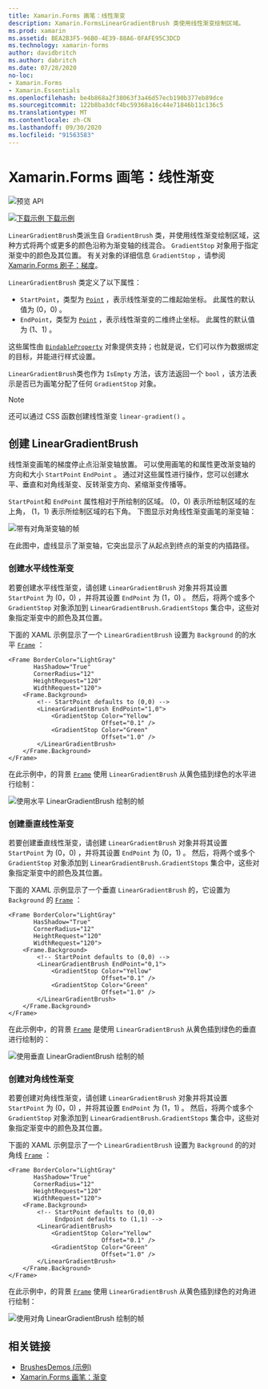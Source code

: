 ```yaml
---
title: Xamarin.Forms 画笔：线性渐变
description: Xamarin.FormsLinearGradientBrush 类使用线性渐变绘制区域。
ms.prod: xamarin
ms.assetid: BEA2B3F5-96B0-4E39-88A6-0FAFE95C3DCD
ms.technology: xamarin-forms
author: davidbritch
ms.author: dabritch
ms.date: 07/28/2020
no-loc:
- Xamarin.Forms
- Xamarin.Essentials
ms.openlocfilehash: be4b868a2f38063f3a46d57ecb190b377eb89dce
ms.sourcegitcommit: 122b8ba3dcf4bc59368a16c44e71846b11c136c5
ms.translationtype: MT
ms.contentlocale: zh-CN
ms.lasthandoff: 09/30/2020
ms.locfileid: "91563583"
---
```

# <a name="no-locxamarinforms-brushes-linear-gradients"></a>Xamarin.Forms 画笔：线性渐变

![预览 API](~/media/shared/preview.png "此 API 当前为预发布版本")

[![下载示例](~/media/shared/download.png) 下载示例](https://docs.microsoft.com/samples/xamarin/xamarin-forms-samples/userinterface-brushdemos/)

`LinearGradientBrush`类派生自 `GradientBrush` 类，并使用线性渐变绘制区域，这种方式将两个或更多的颜色沿称为渐变轴的线混合。 `GradientStop` 对象用于指定渐变中的颜色及其位置。 有关对象的详细信息 `GradientStop` ，请参阅[ Xamarin.Forms 刷子：梯度](gradient.md)。

`LinearGradientBrush` 类定义了以下属性：

- `StartPoint`，类型为 [`Point`](xref:Xamarin.Forms.Point) ，表示线性渐变的二维起始坐标。 此属性的默认值为 (0，0) 。
- `EndPoint`，类型为 [`Point`](xref:Xamarin.Forms.Point) ，表示线性渐变的二维终止坐标。 此属性的默认值为 (1、1) 。

这些属性由 [`BindableProperty`](xref:Xamarin.Forms.BindableProperty) 对象提供支持；也就是说，它们可以作为数据绑定的目标，并能进行样式设置。

`LinearGradientBrush`类也作为 `IsEmpty` 方法，该方法返回一个 `bool` ，该方法表示是否已为画笔分配了任何 `GradientStop` 对象。

> [!NOTE]
> 还可以通过 CSS 函数创建线性渐变 `linear-gradient()` 。

## <a name="create-a-lineargradientbrush"></a>创建 LinearGradientBrush

线性渐变画笔的梯度停止点沿渐变轴放置。 可以使用画笔的和属性更改渐变轴的方向和大小 `StartPoint` `EndPoint` 。 通过对这些属性进行操作，您可以创建水平、垂直和对角线渐变、反转渐变方向、紧缩渐变传播等。

`StartPoint`和 `EndPoint` 属性相对于所绘制的区域。  (0，0) 表示所绘制区域的左上角， (1，1) 表示所绘制区域的右下角。 下图显示对角线性渐变画笔的渐变轴：

![带有对角渐变轴的帧](lineargradient-images/gradient-axis.png)

在此图中，虚线显示了渐变轴，它突出显示了从起点到终点的渐变的内插路径。

### <a name="create-a-horizontal-linear-gradient"></a>创建水平线性渐变

若要创建水平线性渐变，请创建 `LinearGradientBrush` 对象并将其设置 `StartPoint` 为 (0，0) ，并将其设置 `EndPoint` 为 (1，0) 。 然后，将两个或多个 `GradientStop` 对象添加到 `LinearGradientBrush.GradientStops` 集合中，这些对象指定渐变中的颜色及其位置。

下面的 XAML 示例显示了一个 `LinearGradientBrush` 设置为 `Background` 的的水平 [`Frame`](xref:Xamarin.Forms.Frame) ：

```xaml
<Frame BorderColor="LightGray"
       HasShadow="True"
       CornerRadius="12"
       HeightRequest="120"
       WidthRequest="120">
    <Frame.Background>
        <!-- StartPoint defaults to (0,0) -->
        <LinearGradientBrush EndPoint="1,0">
            <GradientStop Color="Yellow"
                          Offset="0.1" />
            <GradientStop Color="Green"
                          Offset="1.0" />
        </LinearGradientBrush>
    </Frame.Background>
</Frame>  
```

在此示例中，的背景 [`Frame`](xref:Xamarin.Forms.Frame) 使用 `LinearGradientBrush` 从黄色插到绿色的水平进行绘制：

![使用水平 LinearGradientBrush 绘制的帧](lineargradient-images/horizontal.png)

### <a name="create-a-vertical-linear-gradient"></a>创建垂直线性渐变

若要创建垂直线性渐变，请创建 `LinearGradientBrush` 对象并将其设置 `StartPoint` 为 (0，0) ，并将其设置 `EndPoint` 为 (0，1) 。 然后，将两个或多个 `GradientStop` 对象添加到 `LinearGradientBrush.GradientStops` 集合中，这些对象指定渐变中的颜色及其位置。

下面的 XAML 示例显示了一个垂直 `LinearGradientBrush` 的，它设置为 `Background` 的 [`Frame`](xref:Xamarin.Forms.Frame) ：

```xaml
<Frame BorderColor="LightGray"
       HasShadow="True"
       CornerRadius="12"
       HeightRequest="120"
       WidthRequest="120">
    <Frame.Background>
        <!-- StartPoint defaults to (0,0) -->    
        <LinearGradientBrush EndPoint="0,1">
            <GradientStop Color="Yellow"
                          Offset="0.1" />
            <GradientStop Color="Green"
                          Offset="1.0" />
        </LinearGradientBrush>
    </Frame.Background>
</Frame>
```

在此示例中，的背景 [`Frame`](xref:Xamarin.Forms.Frame) 是使用 `LinearGradientBrush` 从黄色插到绿色的垂直进行绘制的：

![使用垂直 LinearGradientBrush 绘制的帧](lineargradient-images/vertical.png)

### <a name="create-a-diagonal-linear-gradient"></a>创建对角线性渐变

若要创建对角线性渐变，请创建 `LinearGradientBrush` 对象并将其设置 `StartPoint` 为 (0，0) ，并将其设置 `EndPoint` 为 (1，1) 。 然后，将两个或多个 `GradientStop` 对象添加到 `LinearGradientBrush.GradientStops` 集合中，这些对象指定渐变中的颜色及其位置。

下面的 XAML 示例显示了一个 `LinearGradientBrush` 设置为 `Background` 的的对角线 [`Frame`](xref:Xamarin.Forms.Frame) ：

```xaml
<Frame BorderColor="LightGray"
       HasShadow="True"
       CornerRadius="12"
       HeightRequest="120"
       WidthRequest="120">
    <Frame.Background>
        <!-- StartPoint defaults to (0,0)      
             Endpoint defaults to (1,1) -->
        <LinearGradientBrush>
            <GradientStop Color="Yellow"
                          Offset="0.1" />
            <GradientStop Color="Green"
                          Offset="1.0" />
        </LinearGradientBrush>
    </Frame.Background>
</Frame>
```

在此示例中，的背景 [`Frame`](xref:Xamarin.Forms.Frame) 使用 `LinearGradientBrush` 从黄色插到绿色的对角进行绘制：

![使用对角 LinearGradientBrush 绘制的帧](lineargradient-images/diagonal.png)

## <a name="related-links"></a>相关链接

- [BrushesDemos (示例) ](/samples/xamarin/xamarin-forms-samples/userinterface-brushdemos/)
- [Xamarin.Forms 画笔：渐变](gradient.md)